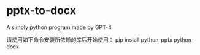 # pptx-to-docx
A simply python program made by GPT-4

请使用如下命令安装所依赖的库后开始使用：
pip install python-pptx python-docx
